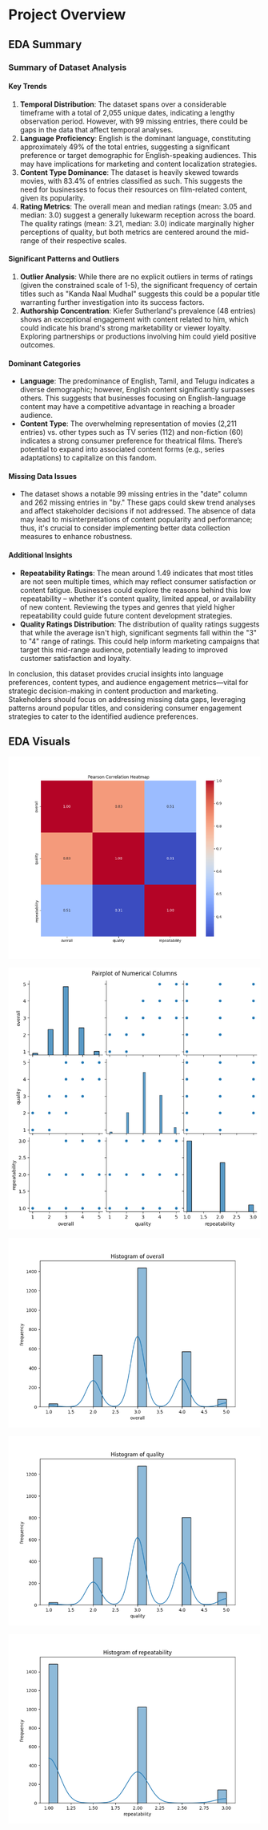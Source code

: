 # Project Overview

## EDA Summary

### Summary of Dataset Analysis

#### Key Trends
1. **Temporal Distribution**: The dataset spans over a considerable timeframe with a total of 2,055 unique dates, indicating a lengthy observation period. However, with 99 missing entries, there could be gaps in the data that affect temporal analyses.
2. **Language Proficiency**: English is the dominant language, constituting approximately 49% of the total entries, suggesting a significant preference or target demographic for English-speaking audiences. This may have implications for marketing and content localization strategies.
3. **Content Type Dominance**: The dataset is heavily skewed towards movies, with 83.4% of entries classified as such. This suggests the need for businesses to focus their resources on film-related content, given its popularity.
4. **Rating Metrics**: The overall mean and median ratings (mean: 3.05 and median: 3.0) suggest a generally lukewarm reception across the board. The quality ratings (mean: 3.21, median: 3.0) indicate marginally higher perceptions of quality, but both metrics are centered around the mid-range of their respective scales.

#### Significant Patterns and Outliers
1. **Outlier Analysis**: While there are no explicit outliers in terms of ratings (given the constrained scale of 1-5), the significant frequency of certain titles such as "Kanda Naal Mudhal" suggests this could be a popular title warranting further investigation into its success factors.
2. **Authorship Concentration**: Kiefer Sutherland's prevalence (48 entries) shows an exceptional engagement with content related to him, which could indicate his brand's strong marketability or viewer loyalty. Exploring partnerships or productions involving him could yield positive outcomes.

#### Dominant Categories
- **Language**: The predominance of English, Tamil, and Telugu indicates a diverse demographic; however, English content significantly surpasses others. This suggests that businesses focusing on English-language content may have a competitive advantage in reaching a broader audience.
- **Content Type**: The overwhelming representation of movies (2,211 entries) vs. other types such as TV series (112) and non-fiction (60) indicates a strong consumer preference for theatrical films. There’s potential to expand into associated content forms (e.g., series adaptations) to capitalize on this fandom.

#### Missing Data Issues
- The dataset shows a notable 99 missing entries in the "date" column and 262 missing entries in "by." These gaps could skew trend analyses and affect stakeholder decisions if not addressed. The absence of data may lead to misinterpretations of content popularity and performance; thus, it's crucial to consider implementing better data collection measures to enhance robustness.

#### Additional Insights
- **Repeatability Ratings**: The mean around 1.49 indicates that most titles are not seen multiple times, which may reflect consumer satisfaction or content fatigue. Businesses could explore the reasons behind this low repeatability – whether it's content quality, limited appeal, or availability of new content. Reviewing the types and genres that yield higher repeatability could guide future content development strategies.
- **Quality Ratings Distribution**: The distribution of quality ratings suggests that while the average isn't high, significant segments fall within the "3" to "4" range of ratings. This could help inform marketing campaigns that target this mid-range audience, potentially leading to improved customer satisfaction and loyalty.

In conclusion, this dataset provides crucial insights into language preferences, content types, and audience engagement metrics—vital for strategic decision-making in content production and marketing. Stakeholders should focus on addressing missing data gaps, leveraging patterns around popular titles, and considering consumer engagement strategies to cater to the identified audience preferences.

## EDA Visuals

![correlation_heatmap.png](correlation_heatmap.png)

![pairplot.png](pairplot.png)

![histogram_overall.png](histogram_overall.png)

![histogram_quality.png](histogram_quality.png)

![histogram_repeatability.png](histogram_repeatability.png)

